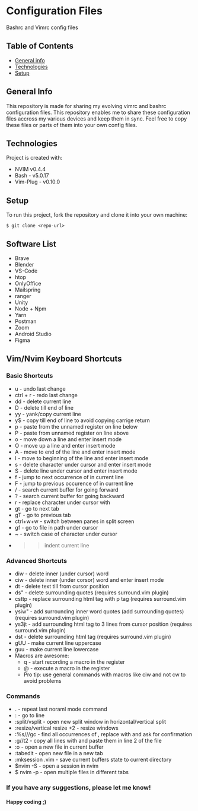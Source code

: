 # Configuration Files

Bashrc and Vimrc config files

## Table of Contents

- [General info](#general-info)
- [Technologies](#technologies)
- [Setup](#setup)

## General Info

This repository is made for sharing my evolving vimrc and bashrc configuration files.
This repository enables me to share these configuration files accross my various devices and keep them in sync.
Feel free to copy these files or parts of them into your own config files.

## Technologies

Project is created with:

- NVIM v0.4.4
- Bash - v5.0.17
- Vim-Plug - v0.10.0

## Setup

To run this project, fork the repository and clone it into your own machine:

```
$ git clone <repo-url>
```

## Software List

- Brave
- Blender
- VS-Code
- htop
- OnlyOffice
- Mailspring
- ranger
- Unity
- Node + Npm
- Yarn
- Postman
- Zoom
- Android Studio
- Figma

## Vim/Nvim Keyboard Shortcuts

### Basic Shortcuts

- u - undo last change
- ctrl + r - redo last change
- dd - delete current line
- D - delete till end of line
- yy - yank/copy current line 
- y$ - copy till end of line to avoid copying carrige return
- p - paste from the unnamed register on line below
- P - paste from unnamed register on line above
- o - move down a line and enter insert mode
- O - move up a line and enter insert mode
- A - move to end of the line and enter insert mode
- I - move to beginning of the line and enter insert mode
- s - delete character under cursor and enter insert mode
- S - delete line under cursor and enter insert mode
- f<char> - jump to next occurrence of <char> in current line
- F<char> - jump to previous occurence of <char> in current line
- /<text> - search current buffer for <text> going forward
- ?<text> - search current buffer for <text> going backward
- r<char> - replace character under cursor with <char>
- gt - go to next tab 
- gT - go to previous tab
- ctrl+w+w - switch between panes in split screen
- gf - go to file in path under cursor
- ~ - switch case of character under cursor
- >> indent current line

### Advanced Shortcuts

- diw - delete inner (under cursor) word
- ciw - delete inner (under corsor) word and enter insert mode
- dt<char> - delete text till <char> from cursor position
- ds" - delete surrounding quotes (requires surround.vim plugin)
- csttp - replace surrounding html tag with p tag (requires surround.vim plugin)
- ysiw" - add surrounding inner word quotes (add surrounding quotes) (requires surround.vim plugin)
- ys3jt - add surrounding html tag to 3 lines from cursor position (requires surround.vim plugin)
- dst - delete surrounding html tag (requires surround.vim plugin)
- gUU - make current line uppercase
- guu - make current line lowercase
- Macros are awesome:
	- q<char> - start recording a macro in the <char> register
	- @<char> - execute a macro in the <char> register
	- Pro tip: use general commands with macros like ciw and not cw to avoid problems

### Commands 

- . - repeat last noraml mode command
- :<linenumber> - go to line <linenumber>
- :split/vsplit - open new split window in horizontal/vertical split
- :resize/vertical resize +2 - resize windows
- :%s/<old>/<new>/gc - find all occurrences of <old>, replace with <new> and ask for confirmation
- :g/<text>/t2 - copy all lines with <text> and paste them in line 2 of the file
- :o <filename> - open a new file in current buffer
- :tabedit <filename> - open new file in a new tab
- :mksession <filename>.vim - save current buffers state to current directory
- $nvim -S <filename> - open a session in nvim
- $ nvim -p <filename> <anotherfile> - open multiple files in different tabs

### If you have any suggestions, please let me know!

#### Happy coding ;)
